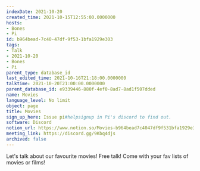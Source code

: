 ```yaml
---
indexDate: 2021-10-20
created_time: 2021-10-15T12:55:00.0000000
hosts:
- Bones
- Pi
id: b964bead-7c40-47df-9f53-1bfa1929e303
tags:
- Talk
- 2021-10-20
- Bones
- Pi
parent_type: database_id
last_edited_time: 2021-10-16T21:18:00.0000000
talktime: 2021-10-20T21:00:00.0000000
parent_database_id: e9339446-880f-4ef0-8ad7-8ad1f507dded
name: Movies
language_level: No limit
object: page
title: Movies
sign_up_here: Issue pi#helpsignup in Pi's discord to find out.
software: Discord
notion_url: https://www.notion.so/Movies-b964bead7c4047df9f531bfa1929e303
meeting_link: https://discord.gg/9Kbq4djs
archived: false
---
```


Let's talk about our favourite movies!
Free talk! Come with your fav lists of movies or films!


